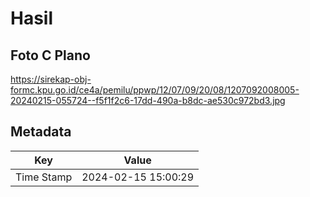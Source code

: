 # Hasil

## Foto C Plano

https://sirekap-obj-formc.kpu.go.id/ce4a/pemilu/ppwp/12/07/09/20/08/1207092008005-20240215-055724--f5f1f2c6-17dd-490a-b8dc-ae530c972bd3.jpg


## Metadata

| Key        | Value               |
| ---------- | ------------------- |
| Time Stamp | 2024-02-15 15:00:29 |



